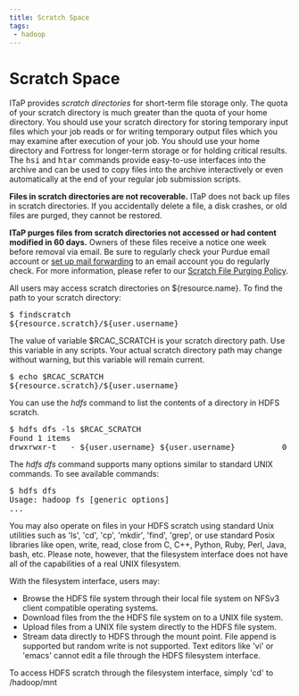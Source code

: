 ```yaml
---
title: Scratch Space
tags:
 - hadoop
---
```


# Scratch Space

ITaP provides <em>scratch directories</em> for short-term file storage only. The quota of your scratch directory is much greater than the quota of your home directory. You should use your scratch directory for storing temporary input files which your job reads or for writing temporary output files which you may examine after execution of your job. You should use your home directory and Fortress for longer-term storage or for holding critical results. The <kbd>hsi</kbd> and <kbd>htar</kbd> commands provide easy-to-use interfaces into the archive and can be used to copy files into the archive interactively or even automatically at the end of your regular job submission scripts.
 
<strong>Files in scratch directories are not recoverable.</strong>  ITaP does not back up files in scratch directories.  If you accidentally delete a file, a disk crashes, or old files are purged, they cannot be restored.

<strong>ITaP purges files from scratch directories not accessed or had content modified in 60 days.</strong>  Owners of these files receive a notice one week before removal via email. Be sure to regularly check your Purdue email account or <a href="https://www.purdue.edu/apps/account/ChangeMailbox">set up mail forwarding</a> to an email account you do regularly check. For more information, please refer to our <a href="/policies/scratchpurge/">Scratch File Purging Policy</a>.
 
All users may access scratch directories on ${resource.name}.  To find the path to your scratch directory:

<pre>
$ findscratch
${resource.scratch}/${user.username}
</pre>

The value of variable $RCAC_SCRATCH is your scratch directory path.  Use this variable in any scripts.  Your actual scratch directory path may change without warning, but this variable will remain current.

<pre>
$ echo $RCAC_SCRATCH
${resource.scratch}/${user.username}
</pre>

You can use the <em>hdfs</em> command to list the contents of a directory in HDFS scratch.
<pre>
$ hdfs dfs -ls $RCAC_SCRATCH
Found 1 items
drwxrwxr-t   - ${user.username} ${user.username}          0 2014-08-26 21:38 ${resource.scratch}/${user.username}
</pre>

The <em>hdfs dfs</em> command supports many options similar to standard UNIX commands. To see available commands:
<pre>
$ hdfs dfs
Usage: hadoop fs [generic options]
...
</pre>

You may also operate on files in your HDFS scratch using standard Unix utilities such as 'ls', 'cd', 'cp', 'mkdir', 'find', 'grep', or use standard Posix libraries like open, write, read, close from C, C++, Python, Ruby, Perl, Java, bash, etc. Please note, however, that the filesystem interface does not have all of the capabilities of a real UNIX filesystem.

With the filesystem interface, users may:
<ul>
 <li>Browse the HDFS file system through their local file system on NFSv3 client compatible operating systems.
 <li>Download files from the the HDFS file system on to a UNIX file system.
 <li>Upload files from a UNIX file system directly to the HDFS file system.
 <li>Stream data directly to HDFS through the mount point. File append is supported but random write is not supported. Text editors like 'vi' or 'emacs' cannot edit a file through the HDFS filesystem interface.
</ul>

To access HDFS scratch through the filesystem interface, simply 'cd' to /hadoop/mnt
